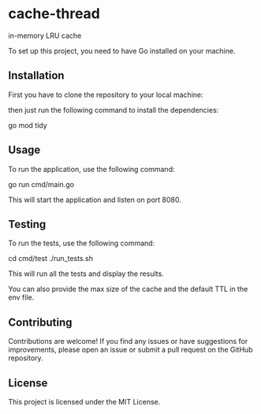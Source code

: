 # cache-thread
in-memory LRU cache

To set up this project, you need to have Go installed on your machine.

## Installation

First you have to clone the repository to your local machine:

then just run the following command to install the dependencies:

go mod tidy


## Usage

To run the application, use the following command:

go run cmd/main.go


This will start the application and listen on port 8080.

## Testing

To run the tests, use the following command:

cd cmd/test
./run_tests.sh

This will run all the tests and display the results.

You can also provide the max size of the cache and the default TTL in the env file.

## Contributing

Contributions are welcome! If you find any issues or have suggestions for improvements, please open an issue or submit a pull request on the GitHub repository.

## License

This project is licensed under the MIT License.